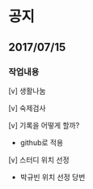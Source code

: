 # 공지

## 2017/07/15

### 작업내용

[v] 생활나눔

[v] 숙제검사

[v] 기록을 어떻게 할까?

- github로 적용

[v] 스터디 위치 선정

- 박규빈 위치 선정 당번